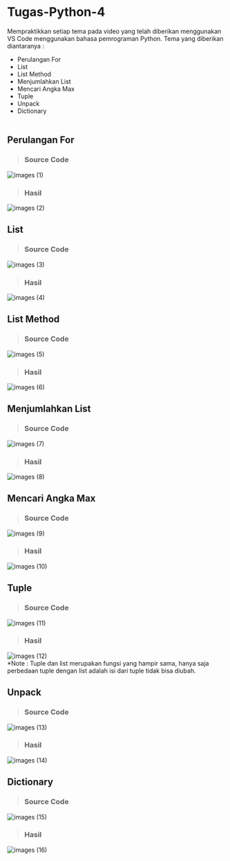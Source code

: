# Tugas-Python-4

Mempraktikkan setiap tema pada video yang telah diberikan menggunakan VS Code menggunakan bahasa pemrograman Python. Tema yang diberikan diantaranya :
- Perulangan For
- List
- List Method
- Menjumlahkan List
- Mencari Angka Max
- Tuple
- Unpack
- Dictionary<br><br>

## Perulangan For

> ### Source Code<br>
![images (1)](https://user-images.githubusercontent.com/93045470/140945398-16c1386c-623c-44c1-9036-3cb38740c675.png)<br>
> ### Hasil<br>
![images (2)](https://user-images.githubusercontent.com/93045470/140945406-38b50c43-cc1d-4ce1-9d82-7826222f12f6.png)

## List

> ### Source Code<br>
![images (3)](https://user-images.githubusercontent.com/93045470/140945409-fc3e0be2-b951-45ef-b444-10f0613fd918.png)<br>
> ### Hasil<br>
![images (4)](https://user-images.githubusercontent.com/93045470/140945414-cac4dba7-9981-47d4-b452-4a1251d1d8f5.png)

## List Method

> ### Source Code<br>
![images (5)](https://user-images.githubusercontent.com/93045470/140945416-98eef6cd-6d89-40e7-a556-7b85a82d3929.png)<br>
> ### Hasil<br>
![images (6)](https://user-images.githubusercontent.com/93045470/140945424-4c736f5c-add8-4442-91ea-1cf9cdf5f0c2.png)

## Menjumlahkan List
> ### Source Code<br>
![images (7)](https://user-images.githubusercontent.com/93045470/140945429-225c9561-9b55-4d55-aca4-b25ea4b920d5.png)<br>
> ### Hasil<br>
![images (8)](https://user-images.githubusercontent.com/93045470/140945431-0a016e3e-d75e-4740-aa3b-eb92e137acdd.png)

## Mencari Angka Max

> ### Source Code<br>
![images (9)](https://user-images.githubusercontent.com/93045470/140945437-234e5af8-719f-4151-bc5c-3a1774071c70.png)<br>
> ### Hasil<br>
![images (10)](https://user-images.githubusercontent.com/93045470/140945442-ab28c90f-472b-43a4-b37c-3cefef420e57.png)

## Tuple

> ### Source Code<br>
![images (11)](https://user-images.githubusercontent.com/93045470/140945446-3fd58710-0650-4fd6-9644-7bd911799288.png)<br>
> ### Hasil<br>
![images (12)](https://user-images.githubusercontent.com/93045470/140945450-19ae1738-c4cb-45e1-a902-335370b9c57a.png)<br>
*Note : Tuple dan list merupakan fungsi yang hampir sama, hanya saja perbedaan tuple dengan list adalah isi dari tuple tidak bisa diubah.

## Unpack

> ### Source Code<br>
![images (13)](https://user-images.githubusercontent.com/93045470/140945452-aa837149-0d79-4f4a-85aa-02c6c0dd9ccf.png)<br>
> ### Hasil<br>
![images (14)](https://user-images.githubusercontent.com/93045470/140945457-16d9b3e0-8347-43be-ad3f-58caaf67658a.png)

## Dictionary

> ### Source Code<br>
![images (15)](https://user-images.githubusercontent.com/93045470/140945460-c6ee842e-cee1-46e2-8535-ba9217a0cc0a.png)<br>
> ### Hasil<br>
![images (16)](https://user-images.githubusercontent.com/93045470/140945461-5b9f8574-80f4-41eb-bc77-c56465e6a2c9.png)
